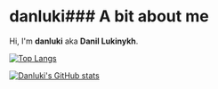 # danluki### A bit about me
Hi, I'm **danluki** aka **Danil Lukinykh**. 

[![Top Langs](https://github-readme-stats.vercel.app/api/top-langs/?username=danilluk1&layout=compact&theme=cobalt&bg_color=00000000&border_color=00000000)](https://github.com/danilluk1)

[![Danluki's GitHub stats](https://github-readme-stats.vercel.app/api?username=danilluk1&count_private=true&show_icons=true&theme=gradient&include_all_commits=true&theme=cobalt&bg_color=00000000&border_color=00000000&title_color=e582d8FF&text_color=67eea5ff)](https://github.com/danilluk1)
